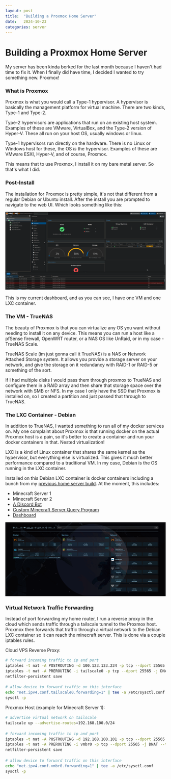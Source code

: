 ```yaml
---
layout: post
title:  "Building a Proxmox Home Server"
date:   2024-10-23
categories: server
---
```


# Building a Proxmox Home Server
My server has been kinda borked for the last month because I haven't had time to fix it. When I finally did have time, I decided I wanted to try something new. Proxmox!

### What is Proxmox
Proxmox is what you would call a Type-1 hypervisor. A hypervisor is basically the management platform for virtual machine. There are two kinds, Type-1 and Type-2. 

Type-2 hypervisors are applications that run on an existing host system. Examples of these are VMware, VirtualBox, and the Type-2 version of Hyper-V. These all run on your host OS, usually windows or linux. 

Type-1 hypervisors run directly on the hardware. There is no Linux or Windows host for these, the OS *is* the hypervisor. Examples of these are VMware ESXI, Hyper-V, and of course, Proxmox.

This means that to use Proxmox, I install it on my bare metal server. So that's what I did.

### Post-Install
The installation for Proxmox is pretty simple, it's not that different from a regular Debian or Ubuntu install. After the install you are prompted to navigate to the web UI. Which looks something like this:

![](/images/home-server-v2/promox.png)

This is my current dashboard, and as you can see, I have one VM and one LXC container.

### The VM - TrueNAS
The beauty of Proxmox is that you can virtualize any OS you want without needing to install it on any device. This means you can run a host like a pfSense firewall, OpenWRT router, or a NAS OS like UnRaid, or in my case - TrueNAS Scale.

TrueNAS Scale (im just gonna call it TrueNAS) is a NAS or Network Attached Storage system. It allows you provide a storage server on your network, and give the storage on it redundancy with RAID-1 or RAID-5 or something of the sort. 

If I had multiple disks I would pass them through proxmox to TrueNAS and configure them in a RAID array and then share that storage space over the network with SMB or NFS. In my case I only have the SSD that Proxmox is installed on, so I created a partition and just passed that through to TrueNAS. 

### The LXC Container - Debian
In addition to TrueNAS, I wanted something to run all of my docker services on. My one complaint about Proxmox is that running docker on the actual Proxmox host is a pain, so it's better to create a container and run your docker containers in that. Nested virtualization!

LXC is a kind of Linux container that shares the same kernel as the hypervisor, but everything else is virtualized. This gives it much better performance compared to a traditional VM. In my case, Debian is the OS running in the LXC container. 

Installed on this Debian LXC container is docker containers including a bunch from my [previous home server build](./2022-12-12-home-server.md). At the moment, this includes:

- Minecraft Server 1
- Minecraft Server 2
- [A Discord Bot](https://github.com/Soulsender/frong-bot)
- [Custom Minecraft Server Query Program](https://github.com/Soulsender/mc-query)
- [Dashboard](https://gethomepage.dev)

![](/images/home-server-v2/homepage.png)

### Virtual Network Traffic Forwarding
Instead of port forwarding my home router, I run a reverse proxy in the cloud which sends traffic through a tailscale tunnel to the Proxmox host. Proxmox then forwards that traffic through a virtual network to the Debian LXC container so it can reach the minecraft server. This is done via a couple iptables rules.

Cloud VPS Reverse Proxy:
```bash
# forward incoming traffic to ip and port
iptables -t nat -A POSTROUTING -d 100.123.123.234 -p tcp --dport 25565 -j MASQUERADE
iptables -t nat -A PREROUTING -i tailscale0 -p tcp --dport 25565 -j DNAT --to-destination 100.123.123.234:25565
netfilter-persistent save

# allow device to forward traffic on this interface
echo "net.ipv4.conf.tailscale0.forwarding=1" | tee -a /etc/sysctl.conf
sysctl -p
```

Proxmox Host (example for Minecraft Server 1):
```bash
# advertise virtual network on tailscale
tailscale up --advertise-routes=192.168.100.0/24

# forward incoming traffic to ip and port
iptables -t nat -A POSTROUTING -d 192.168.100.101 -p tcp --dport 25565 -j MASQUERADE
iptables -t nat -A PREROUTING -i vmbr0 -p tcp --dport 25565 -j DNAT --to-destination 192.168.100.101:25565
netfilter-persistent save

# allow device to forward traffic on this interface
echo "net.ipv4.conf.vmbr0.forwarding=1" | tee -a /etc/sysctl.conf
sysctl -p
```
